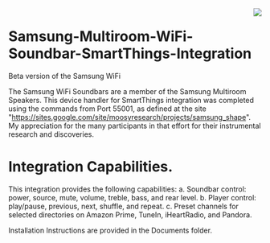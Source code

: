 <img src="https://github.com/DaveGut/Samsung-Multiroom-WiFi-Soundbar-SmartThings-Integration/blob/master/Screenshot.jpg" align="right"/>

# Samsung-Multiroom-WiFi-Soundbar-SmartThings-Integration
Beta version of the Samsung WiFi

The Samsung WiFi Soundbars are a member of the Samsung Multiroom Speakers.  This device handler for SmartThings integration was completed using the commands from Port 55001, as defined at the site "https://sites.google.com/site/moosyresearch/projects/samsung_shape".  My appreciation for the many participants in that effort for their instrumental research and discoveries.

# Integration Capabilities.

This integration provides the following capabilities:
a.  Soundbar control:  power, source, mute, volume, treble, bass, and rear level.
b.  Player control: play/pause, previous, next, shuffle, and repeat.
c.  Preset channels for selected directories on Amazon Prime, TuneIn, iHeartRadio, and Pandora.

Installation Instructions are provided in the Documents folder.
